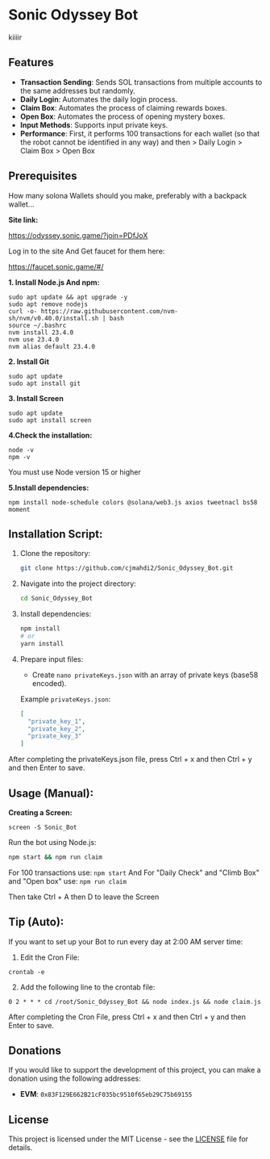 # Sonic Odyssey Bot

kiiiir
## Features

- **Transaction Sending**: Sends SOL transactions from multiple accounts to the same addresses but randomly.
- **Daily Login**: Automates the daily login process.
- **Claim Box**: Automates the process of claiming rewards boxes.
- **Open Box**: Automates the process of opening mystery boxes.
- **Input Methods**: Supports input private keys.
- **Performance**: First, it performs 100 transactions for each wallet (so that the robot cannot be identified in any way) and then > Daily Login > Claim Box > Open Box

## Prerequisites

How many solona Wallets should you make, preferably with a backpack wallet...
 
**Site link:**

https://odyssey.sonic.game/?join=PDfJoX

Log in to the site And Get faucet for them here:

https://faucet.sonic.game/#/

**1. Install Node.js And npm:**
```
sudo apt update && apt upgrade -y
sudo apt remove nodejs
curl -o- https://raw.githubusercontent.com/nvm-sh/nvm/v0.40.0/install.sh | bash
source ~/.bashrc
nvm install 23.4.0
nvm use 23.4.0
nvm alias default 23.4.0
```
**2. Install Git**
```
sudo apt update
sudo apt install git
```
**3. Install Screen**
```
sudo apt update
sudo apt install screen
```
**4.Check the installation:**
```
node -v
npm -v
```
You must use Node version 15 or higher

**5.Install dependencies:**
```
npm install node-schedule colors @solana/web3.js axios tweetnacl bs58 moment
```

## Installation Script:

1. Clone the repository:

   ```bash
   git clone https://github.com/cjmahdi2/Sonic_Odyssey_Bot.git
   ```

2. Navigate into the project directory:

   ```bash
   cd Sonic_Odyssey_Bot
   ```

3. Install dependencies:

   ```bash
   npm install
   # or
   yarn install
   ```

4. Prepare input files:

   - Create `nano privateKeys.json` with an array of private keys (base58 encoded).


   Example `privateKeys.json`:
   ```json
   [
     "private_key_1",
     "private_key_2",
     "private_key_3"
   ]
   ```
After completing the privateKeys.json file, press Ctrl + x and then Ctrl + y and then Enter to save.

## Usage (Manual):

**Creating a Screen:**
```
screen -S Sonic_Bot
```
Run the bot using Node.js:

```bash
npm start && npm run claim
```

For 100 transactions use: `npm start` And For "Daily Check" and "Climb Box" and "Open box" use: `npm run claim`

Then take Ctrl + A then D to leave the Screen

## Tip (Auto):
If you want to set up your Bot to run every day at 2:00 AM server time:

1. Edit the Cron File:
```
crontab -e
```
2. Add the following line to the crontab file:
```
0 2 * * * cd /root/Sonic_Odyssey_Bot && node index.js && node claim.js
```
After completing the Cron File, press Ctrl + x and then Ctrl + y and then Enter to save.

## Donations

If you would like to support the development of this project, you can make a donation using the following addresses:

- **EVM**: `0x83F129E662B21cF035bc9510f65eb29C75b69155`


## License

This project is licensed under the MIT License - see the [LICENSE](LICENSE) file for details.
